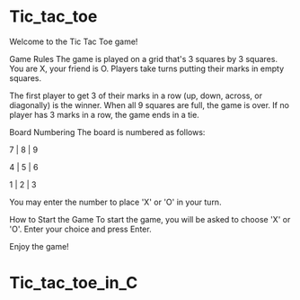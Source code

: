 # Tic_tac_toe

Welcome to the Tic Tac Toe game!

Game Rules
The game is played on a grid that's 3 squares by 3 squares. You are X, your friend is O. Players take turns putting their marks in empty squares.

The first player to get 3 of their marks in a row (up, down, across, or diagonally) is the winner. When all 9 squares are full, the game is over. If no player has 3 marks in a row, the game ends in a tie.

Board Numbering
The board is numbered as follows:

7  |  8  |  9 

4  |  5  |  6 

1  |  2  |  3 

You may enter the number to place 'X' or 'O' in your turn.

How to Start the Game
To start the game, you will be asked to choose 'X' or 'O'. Enter your choice and press Enter.

Enjoy the game!

# Tic_tac_toe_in_C
